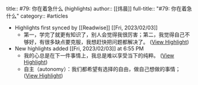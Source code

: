 title:: #79: 你在着急什么 (highlights)
author:: [[炜晨]]
full-title:: "\#79: 你在着急什么"
category:: #articles

- Highlights first synced by [[Readwise]] [[Fri, 2023/02/03]]
	- 第一，学完了就更有知识了，别人会觉得我很厉害；第二，我觉得自己不够好，有很多缺点要克服，我想赶快把问题都解决了。 ([View Highlight](https://read.readwise.io/read/01grajvj20w9abmydt24qkb5kf))
- New highlights added [[Fri, 2023/02/03]] at 6:55 PM
	- 我的心总是在下一件事情上，我总是难以享受当下的纯粹。 ([View Highlight](https://read.readwise.io/read/01grbb4pfrjekg2darmqgmvn0y))
	- 自主（autonomy）：我们都希望有选择的自由，做自己想做的事情； ([View Highlight](https://read.readwise.io/read/01grbb6s94hxwm85zbbmxz6w7p))